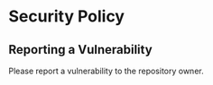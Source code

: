 # Security Policy

## Reporting a Vulnerability

Please report a vulnerability to the repository owner.
